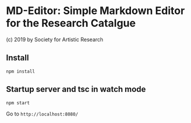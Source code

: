 # MD-Editor: Simple Markdown Editor for the Research Catalgue
(c) 2019 by Society for Artistic Research

## Install
`npm install`

## Startup server and tsc in watch mode
`npm start`

Go to `http://localhost:8080/`